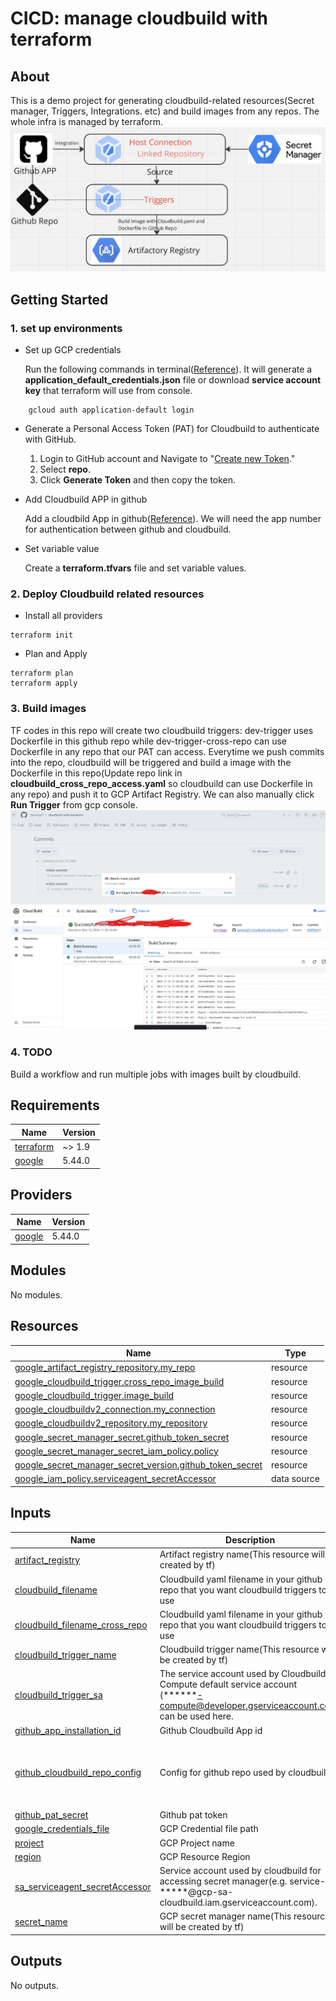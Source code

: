 # CICD: manage cloudbuild with terraform
## About
This is a demo project for generating cloudbuild-related resources(Secret manager, Triggers, Integrations. etc) and build images from any repos. The whole infra is managed by terraform.
![architecture.jpg](images/architecture.jpg)

## Getting Started
### 1. set up environments
- Set up GCP credentials

    Run the following commands in terminal([Reference](https://registry.terraform.io/providers/hashicorp/google/latest/docs/guides/provider_reference.html#authentication)). It will generate a __application_default_credentials.json__ file or download __service account key__ that terraform will use from console.
```shell
    gcloud auth application-default login
```
- Generate a Personal Access Token (PAT) for Cloudbuild to authenticate with GitHub.

    1. Login to GitHub account and Navigate to "[Create new Token](https://github.com/settings/tokens/new)."
    2.  Select  **repo**.
    3. Click **Generate Token** and then copy the token.

- Add Cloudbuild APP in github

    Add a cloudbild App in github([Reference](https://github.com/marketplace/google-cloud-build)). We will need the app number for authentication between github and cloudbuild.

- Set variable value

    Create a __terraform.tfvars__ file and set variable values.

### 2. Deploy Cloudbuild related resources
- Install all providers
```shell
terraform init
```
- Plan and Apply
```shell
terraform plan
terraform apply
```

### 3. Build images

TF codes in this repo will create two cloudbuild triggers: dev-trigger uses Dockerfile in this github repo while dev-trigger-cross-repo can use Dockerfile in any repo that our PAT can access.
Everytime we push commits into the repo, cloudbuild will be triggered and build a image with the Dockerfile in this repo(Update repo link in __cloudbuild_cross_repo_access.yaml__ so cloudbuild can use Dockerfile in any repo) and push it to GCP Artifact Registry. We can also manually click __Run Trigger__ from gcp console.
![cloudbuild](images/cloudbuild.jpg)
![cloudbuild_history](images/cloudbuild_history.jpg)
### 4. TODO

Build a workflow and run multiple jobs with images built by cloudbuild.
<!-- BEGIN_TF_DOCS -->
## Requirements

| Name | Version |
|------|---------|
| <a name="requirement_terraform"></a> [terraform](#requirement\_terraform) | ~> 1.9 |
| <a name="requirement_google"></a> [google](#requirement\_google) | 5.44.0 |

## Providers

| Name | Version |
|------|---------|
| <a name="provider_google"></a> [google](#provider\_google) | 5.44.0 |

## Modules

No modules.

## Resources

| Name | Type |
|------|------|
| [google_artifact_registry_repository.my_repo](https://registry.terraform.io/providers/hashicorp/google/5.44.0/docs/resources/artifact_registry_repository) | resource |
| [google_cloudbuild_trigger.cross_repo_image_build](https://registry.terraform.io/providers/hashicorp/google/5.44.0/docs/resources/cloudbuild_trigger) | resource |
| [google_cloudbuild_trigger.image_build](https://registry.terraform.io/providers/hashicorp/google/5.44.0/docs/resources/cloudbuild_trigger) | resource |
| [google_cloudbuildv2_connection.my_connection](https://registry.terraform.io/providers/hashicorp/google/5.44.0/docs/resources/cloudbuildv2_connection) | resource |
| [google_cloudbuildv2_repository.my_repository](https://registry.terraform.io/providers/hashicorp/google/5.44.0/docs/resources/cloudbuildv2_repository) | resource |
| [google_secret_manager_secret.github_token_secret](https://registry.terraform.io/providers/hashicorp/google/5.44.0/docs/resources/secret_manager_secret) | resource |
| [google_secret_manager_secret_iam_policy.policy](https://registry.terraform.io/providers/hashicorp/google/5.44.0/docs/resources/secret_manager_secret_iam_policy) | resource |
| [google_secret_manager_secret_version.github_token_secret](https://registry.terraform.io/providers/hashicorp/google/5.44.0/docs/resources/secret_manager_secret_version) | resource |
| [google_iam_policy.serviceagent_secretAccessor](https://registry.terraform.io/providers/hashicorp/google/5.44.0/docs/data-sources/iam_policy) | data source |

## Inputs

| Name | Description | Type | Default | Required |
|------|-------------|------|---------|:--------:|
| <a name="input_artifact_registry"></a> [artifact\_registry](#input\_artifact\_registry) | Artifact registry name(This resource will be created by tf) | `string` | n/a | yes |
| <a name="input_cloudbuild_filename"></a> [cloudbuild\_filename](#input\_cloudbuild\_filename) | Cloudbuild yaml filename in your github repo that you want cloudbuild triggers to use | `string` | `"cloudbuild_image.yaml"` | no |
| <a name="input_cloudbuild_filename_cross_repo"></a> [cloudbuild\_filename\_cross\_repo](#input\_cloudbuild\_filename\_cross\_repo) | Cloudbuild yaml filename in your github repo that you want cloudbuild triggers to use | `string` | `"cloudbuild_cross_repo_access.yaml"` | no |
| <a name="input_cloudbuild_trigger_name"></a> [cloudbuild\_trigger\_name](#input\_cloudbuild\_trigger\_name) | Cloudbuild trigger name(This resource will be created by tf) | `string` | n/a | yes |
| <a name="input_cloudbuild_trigger_sa"></a> [cloudbuild\_trigger\_sa](#input\_cloudbuild\_trigger\_sa) | The service account used by Cloudbuild, Compute default service account (******-compute@developer.gserviceaccount.com) can be used here. | `string` | n/a | yes |
| <a name="input_github_app_installation_id"></a> [github\_app\_installation\_id](#input\_github\_app\_installation\_id) | Github Cloudbuild App id | `string` | n/a | yes |
| <a name="input_github_cloudbuild_repo_config"></a> [github\_cloudbuild\_repo\_config](#input\_github\_cloudbuild\_repo\_config) | Config for github repo used by cloudbuild. | `map(any)` | <pre>{<br/>  "branch": "master",<br/>  "repo": "cloudbuild-with-terraform",<br/>  "url": "https://github.com/jianxing31/cloudbuild-with-terraform.git"<br/>}</pre> | no |
| <a name="input_github_pat_secret"></a> [github\_pat\_secret](#input\_github\_pat\_secret) | Github pat token | `string` | n/a | yes |
| <a name="input_google_credentials_file"></a> [google\_credentials\_file](#input\_google\_credentials\_file) | GCP Credential file path | `string` | n/a | yes |
| <a name="input_project"></a> [project](#input\_project) | GCP Project name | `string` | n/a | yes |
| <a name="input_region"></a> [region](#input\_region) | GCP Resource Region | `string` | n/a | yes |
| <a name="input_sa_serviceagent_secretAccessor"></a> [sa\_serviceagent\_secretAccessor](#input\_sa\_serviceagent\_secretAccessor) | Service account used by cloudbuild for accessing secret manager(e.g. service-*****@gcp-sa-cloudbuild.iam.gserviceaccount.com). | `string` | n/a | yes |
| <a name="input_secret_name"></a> [secret\_name](#input\_secret\_name) | GCP secret manager name(This resource will be created by tf) | `string` | n/a | yes |

## Outputs

No outputs.
<!-- END_TF_DOCS -->
